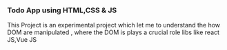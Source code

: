 ### Todo App using HTML,CSS & JS 

This Project is an experimental project which let me to understand the how DOM are manipulated , where the DOM is plays a crucial role
libs like react JS,Vue JS 

